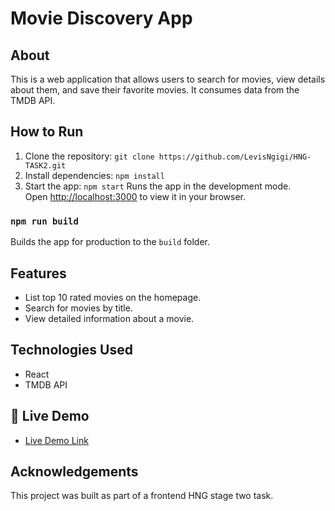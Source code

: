 
# Movie Discovery App

## About

This is a web application that allows users to search for movies, view details about them, and save their favorite movies. It consumes data from the TMDB API.

## How to Run

1. Clone the repository: `git clone https://github.com/LevisNgigi/HNG-TASK2.git`
2. Install dependencies: `npm install`
3. Start the app: `npm start`
Runs the app in the development mode.\
Open [http://localhost:3000](http://localhost:3000) to view it in your browser.

### `npm run build`

Builds the app for production to the `build` folder.

## Features

- List top 10 rated movies on the homepage.
- Search for movies by title.
- View detailed information about a movie.

## Technologies Used

- React
- TMDB API

## 🚀 Live Demo <a name="live-demo"></a>

- [Live Demo Link]()

## Acknowledgements

This project was built as part of a frontend HNG  stage two task.


